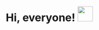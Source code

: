 # Hi, everyone! <img src='https://em-content.zobj.net/source/microsoft-teams/337/waving-hand_1f44b.png' width="40px"/>
